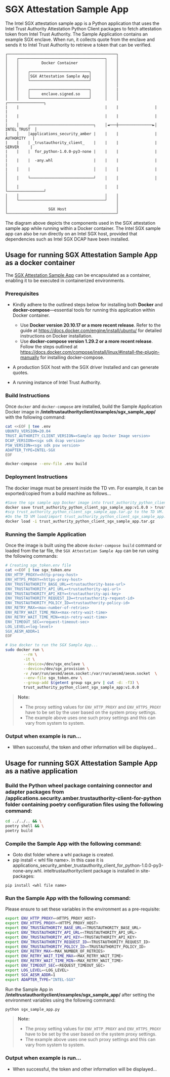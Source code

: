 # SGX Attestation Sample App
The Intel SGX attestation sample app is a Python application that uses the Intel Trust Authority Attestation Python Client packages
to fetch attestation token from Intel Trust Authority. The Sample Application contains an example SGX enclave. When run, 
it collects quote from the enclave and sends it to Intel Trust Authority to retrieve a token that can be verified.

```
┌────────────────────────────────────────────────┐
│    ┌──────────────────────────────────────┐    │
│    │          Docker Container            │    │
│    │                                      │    │
│    │    ┌──────────────────────────┐      │    │
│    │    │SGX Attestation Sample App│      │    │                
│    │    └──────────────────────────┘      │    │                                
│    │                                      │    │                                
│    │    ┌──────────────────────────┐      │    |
│    │    │     enclave.signed.so    │      │    │                
│    │    └──────────────────────────┘      │    │                ┌────────────────┐
|    |                                      |    |                |                |
|    |                                      |    |                |                |
|    │    ┌────────────────────────────┐    │◄───┼───────────────►│   INTEL TRUST  │
│    │    │applications_security_amber |    |    |                |    AUTHORITY   |
|    |    | _trustauthority_client_    |    |    |                |     SERVER     |
|    |    |  for_python-1.0.0-py3-none |    |    |                |                |
|    |    |  -any.whl                  |    |    |                |                |
|    │    |                            │    │    │                |                │
│    │    └────────────────────────────┘    │    │                │                │
│    │                                      │    │                └────────────────┘
│    │                                      │    │
│    └──────────────────────────────────────┘    │
│                                                │
│                  SGX Host                      │
└────────────────────────────────────────────────┘
```
The diagram above depicts the components used in the SGX attestation sample app while running within
a Docker container. The Intel SGX sample app can also be run directly on an Intel SGX host, provided that dependencies such as Intel SGX DCAP have been installed. 


## Usage for running SGX Attestation Sample App as a docker container

The [SGX Attestation Sample App](../sgx_sample_app/sgx_sample_app.py) can be encapsulated as a container, enabling it to be executed in containerized environments.

### Prerequisites

- Kindly adhere to the outlined steps below for installing both <b>Docker</b> and <b>docker-compose</b>—essential tools for running this application within Docker container.

    - Use <b>Docker version 20.10.17 or a more recent release</b>. Refer to the guide at https://docs.docker.com/engine/install/ubuntu/ for detailed instructions on Docker installation.
    - Use <b>docker-compose version 1.29.2 or a more recent release</b>. Follow the steps outlined at https://docs.docker.com/compose/install/linux/#install-the-plugin-manually for installing docker-compose.
- A production SGX host with the SGX driver Installed and can generate quotes.
- A running instance of Intel Trust Authority.



### Build Instructions

Once `docker` and `docker-compose` are installed, build the Sample Application Docker image in **/inteltrustauthorityclient/examples/sgx_sample_app/** with the following command:

```sh
cat <<EOF | tee .env
UBUNTU_VERSION=20.04
TRUST_AUTHORITY_CLIENT_VERSION=<Sample app Docker Image version>
DCAP_VERSION=<sgx sdk dcap version>
PSW_VERSION=<sgx sdk psw version>
ADAPTER_TYPE=INTEL-SGX
EOF

docker-compose --env-file .env build
```

### Deployment Instructions

The docker image must be present inside the TD vm.  For example, it can be exported/copied 
from a build machine as follows...
```sh
#Save the sgx sample app Docker image into trust_authority_python_client_sgx_sample_app.tar.gz
docker save trust_authority_python_client_sgx_sample_app:v1.0.0 > trust_authority_python_client_sgx_sample_app.tar.gz
#scp trust_authority_python_client_sgx_sample_app.tar.gz to the TD VM.
#On the TD VM load/import trust_authority_python_client_sgx_sample_app.tar.gz docker image using below command
docker load -i trust_authority_python_client_sgx_sample_app.tar.gz
``` 

### Running the Sample Application

Once the image is built using the above `docker-compose build` command or loaded from the tar file,
the `SGX Attestation Sample App` can be run using the following commands:

```sh
# Creating sgx_token.env file
cat <<EOF | tee sgx_token.env
ENV_HTTP_PROXY=<http-proxy-host>
ENV_HTTPS_PROXY=<https-proxy-host>
ENV_TRUSTAUTHORITY_BASE_URL=<trustauthority-base-url>
ENV_TRUSTAUTHORITY_API_URL=<trustauthority-api-url>
ENV_TRUSTAUTHORITY_API_KEY=<trustauthority-api-key>
ENV_TRUSTAUTHORITY_REQUEST_ID=<trustauthority-request-id>
ENV_TRUSTAUTHORITY_POLICY_ID=<trustauthority-policy-id>
ENV_RETRY_MAX=<max-number-of-retries>
ENV_RETRY_WAIT_TIME_MAX=<max-retry-wait-time>
ENV_RETRY_WAIT_TIME_MIN=<min-retry-wait-time>
ENV_TIMEOUT_SEC=<request-timeout-sec>
LOG_LEVEL=<log-level>
SGX_AESM_ADDR=1
EOF

# Use docker to run the SGX Sample App...
sudo docker run \
        --rm \
        -it \
        --device=/dev/sgx_enclave \
        --device=/dev/sgx_provision \
        -v /var/run/aesmd/aesm.socket:/var/run/aesmd/aesm.socket  \
        --env-file sgx_token.env \
        --group-add $(getent group sgx_prv | cut -d: -f3) \
        trust_authority_python_client_sgx_sample_app:v1.0.0

```

> **Note:**
>
> - The proxy setting values for `ENV_HTTP_PROXY` and `ENV_HTTPS_PROXY` have to be set by the user based on the system proxy settings.
> - The example above uses one such proxy settings and this can vary from system to system.

### Output when example is run...
- When successful, the token and other information will be displayed...


## Usage for running SGX Attestation Sample App as a native application

### Build the Python wheel package containing connector and adapter packages from **/applications.security.amber.trustauthority-client-for-python** folder containing poetry configuration files using the following command:

```sh
cd ../../.. && \
poetry shell && \
poetry build
```

### Compile the Sample App with the following command:

- Goto  dist folder where a whl package is created.
- pip install < whl file name>. In this case it is applications_security_amber_trustauthority_client_for_python-1.0.0-py3-none-any.whl. inteltrustauthorityclient package is installed in site-packages:
```
pip install <whl file name>
```

### Run the Sample App with the following command:

Please ensure to set these variables in the environment as a pre-requisite:

```sh
export ENV_HTTP_PROXY=<HTTPS_PROXY_HOST>
export ENV_HTTPS_PROXY=<HTTPS_PROXY_HOST>
export ENV_TRUSTAUTHORITY_BASE_URL=<TRUSTAUTHORITY_BASE_URL>
export ENV_TRUSTAUTHORITY_API_URL=<TRUSTAUTHORITY_API_URL>
export ENV_TRUSTAUTHORITY_API_KEY=<TRUSTAUTHORITY_API_KEY>
export ENV_TRUSTAUTHORITY_REQUEST_ID=<TRUSTAUTHORITY_REQUEST_ID>
export ENV_TRUSTAUTHORITY_POLICY_ID=<TRUSTAUTHORITY_POLICY_ID>
export ENV_RETRY_MAX=<MAX_NUMBER_OF_RETRIES>
export ENV_RETRY_WAIT_TIME_MAX=<MAX_RETRY_WAIT_TIME>
export ENV_RETRY_WAIT_TIME_MIN=<MAX_RETRY_WAIT_TIME>
export ENV_TIMEOUT_SEC=<REQUEST_TIMEOUT_SEC>
export LOG_LEVEL=<LOG_LEVEL>
export SGX_AESM_ADDR=1
export ADAPTER_TYPE="INTEL-SGX"
```

Run the Sample App in **/inteltrustauthorityclient/examples/sgx_sample_app/** after setting the environment variables using the following command:

```sh
python sgx_sample_app.py
```

> **Note:**
> - The proxy setting values for `ENV_HTTP_PROXY` and `ENV_HTTPS_PROXY` have to be set by the user based on the system proxy settings.
> - The example above uses one such proxy settings and this can vary from system to system.

### Output when example is run...
- When successful, the token and other information will be displayed...
